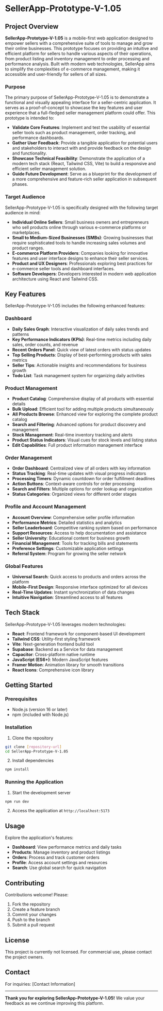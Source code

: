 # SellerApp-Prototype-V-1.05

## Project Overview

**SellerApp-Prototype-V-1.05** is a mobile-first web application designed to empower sellers with a comprehensive suite of tools to manage and grow their online businesses. This prototype focuses on providing an intuitive and efficient platform for sellers to handle various aspects of their operations, from product listing and inventory management to order processing and performance analysis. Built with modern web technologies, SellerApp aims to simplify the complexities of e-commerce management, making it accessible and user-friendly for sellers of all sizes.

### Purpose

The primary purpose of SellerApp-Prototype-V-1.05 is to demonstrate a functional and visually appealing interface for a seller-centric application. It serves as a proof-of-concept to showcase the key features and user experience that a full-fledged seller management platform could offer. This prototype is intended to:

* **Validate Core Features**: Implement and test the usability of essential seller tools such as product management, order tracking, and performance dashboards.
* **Gather User Feedback**: Provide a tangible application for potential users and stakeholders to interact with and provide feedback on the design and functionality.
* **Showcase Technical Feasibility**: Demonstrate the application of a modern tech stack (React, Tailwind CSS, Vite) to build a responsive and efficient seller management solution.
* **Guide Future Development**: Serve as a blueprint for the development of a more comprehensive and feature-rich seller application in subsequent phases.

### Target Audience

SellerApp-Prototype-V-1.05 is specifically designed with the following target audience in mind:

* **Individual Online Sellers**: Small business owners and entrepreneurs who sell products online through various e-commerce platforms or marketplaces.
* **Small to Medium-Sized Businesses (SMBs)**: Growing businesses that require sophisticated tools to handle increasing sales volumes and product ranges.
* **E-commerce Platform Providers**: Companies looking for innovative features and user interface designs to enhance their seller services.
* **Product and UX Designers**: Professionals exploring best practices for e-commerce seller tools and dashboard interfaces.
* **Software Developers**: Developers interested in modern web application architecture using React and Tailwind CSS.

## Key Features

SellerApp-Prototype-V-1.05 includes the following enhanced features:

### Dashboard
* **Daily Sales Graph**: Interactive visualization of daily sales trends and patterns
* **Key Performance Indicators (KPIs)**: Real-time metrics including daily sales, order counts, and revenue
* **Recent Orders Panel**: Quick view of latest orders with status updates
* **Top Selling Products**: Display of best-performing products with sales metrics
* **Seller Tips**: Actionable insights and recommendations for business growth
* **Todo List**: Task management system for organizing daily activities

### Product Management
* **Product Catalog**: Comprehensive display of all products with essential details
* **Bulk Upload**: Efficient tool for adding multiple products simultaneously
* **All Products Browse**: Enhanced view for exploring the complete product catalog
* **Search and Filtering**: Advanced options for product discovery and management
* **Stock Management**: Real-time inventory tracking and alerts
* **Product Status Indicators**: Visual cues for stock levels and listing status
* **Edit Capabilities**: Full product information management interface

### Order Management
* **Order Dashboard**: Centralized view of all orders with key information
* **Status Tracking**: Real-time updates with visual progress indicators
* **Processing Timers**: Dynamic countdown for order fulfillment deadlines
* **Action Buttons**: Context-aware controls for order processing
* **Search and Filters**: Multiple options for order lookup and organization
* **Status Categories**: Organized views for different order stages

### Profile and Account Management
* **Account Overview**: Comprehensive seller profile information
* **Performance Metrics**: Detailed statistics and analytics
* **Seller Leaderboard**: Competitive ranking system based on performance
* **Support Resources**: Access to help documentation and assistance
* **Seller University**: Educational content for business growth
* **Financial Management**: Tools for tracking bills and statements
* **Preference Settings**: Customizable application settings
* **Referral System**: Program for growing the seller network

### Global Features
* **Universal Search**: Quick access to products and orders across the platform
* **Mobile-First Design**: Responsive interface optimized for all devices
* **Real-Time Updates**: Instant synchronization of data changes
* **Intuitive Navigation**: Streamlined access to all features

## Tech Stack

SellerApp-Prototype-V-1.05 leverages modern technologies:

* **React**: Frontend framework for component-based UI development
* **Tailwind CSS**: Utility-first styling framework
* **Vite**: Next-generation frontend build tool
* **Supabase**: Backend as a Service for data management
* **Capacitor**: Cross-platform native runtime
* **JavaScript (ES6+)**: Modern JavaScript features
* **Framer Motion**: Animation library for smooth transitions
* **React Icons**: Comprehensive icon library

## Getting Started

### Prerequisites
* Node.js (version 16 or later)
* npm (included with Node.js)

### Installation
1. Clone the repository
```bash
git clone [repository-url]
cd SellerApp-Prototype-V-1.05
```

2. Install dependencies
```bash
npm install
```

### Running the Application
1. Start the development server
```bash
npm run dev
```

2. Access the application at `http://localhost:5173`

## Usage

Explore the application's features:

* **Dashboard**: View performance metrics and daily tasks
* **Products**: Manage inventory and product listings
* **Orders**: Process and track customer orders
* **Profile**: Access account settings and resources
* **Search**: Use global search for quick navigation

## Contributing

Contributions welcome! Please:

1. Fork the repository
2. Create a feature branch
3. Commit your changes
4. Push to the branch
5. Submit a pull request

## License

This project is currently not licensed. For commercial use, please contact the project owners.

## Contact

For inquiries:
[Contact Information]

---

**Thank you for exploring SellerApp-Prototype-V-1.05!** We value your feedback as we continue improving this platform.
